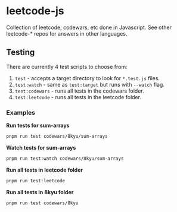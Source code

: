 # leetcode-js
Collection of leetcode, codewars, etc done in Javascript. See other leetcode-* repos for answers in other languages.

## Testing
There are currently 4 test scripts to choose from:

1. `test` - accepts a target directory to look for `*.test.js` files.
2. `test:watch` - same as `test:target` but runs with `--watch` flag.
3. `test:codewars` - runs all tests in the codewars folder.
4. `test:leetcode` - runs all tests in the leetcode folder.

### Examples

**Run tests for sum-arrays**
```bash
pnpm run test codewars/8kyu/sum-arrays
```
**Watch tests for sum-arrays**
```bash
pnpm run test:watch codewars/8kyu/sum-arrays
```
**Run all tests in leetcode folder**
```bash
pnpm run test:leetcode
```
**Run all tests in 8kyu folder**
```bash
pnpm run test codewars/8kyu
```
